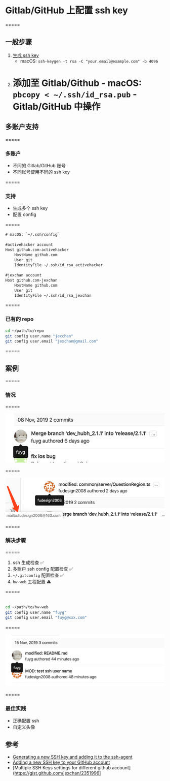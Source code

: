 # Gitlab/GitHub 上配置 ssh key

=====

## 一般步骤

1. [生成 ssh key](https://help.github.com/en/enterprise/2.15/user/articles/generating-a-new-ssh-key-and-adding-it-to-the-ssh-agent)
    - macOS: `ssh-keygen -t rsa -C "your.email@example.com" -b 4096`
1. # 添加至 Gitlab/Github - macOS: `pbcopy < ~/.ssh/id_rsa.pub` - Gitlab/GitHub 中操作

## 多账户支持

=====

### 多账户

-   不同的 Gitlab/GitHub 账号
-   不同账号使用不同的 ssh key

=====

### 支持

-   生成多个 ssh key
-   配置 config

=====

```config
# macOS: `~/.ssh/config`

#activehacker account
Host github.com-activehacker
    HostName github.com
    User git
    IdentityFile ~/.ssh/id_rsa_activehacker

#jexchan account
Host github.com-jexchan
    HostName github.com
    User git
    IdentityFile ~/.ssh/id_rsa_jexchan

```

=====

### 已有的 repo

```bash
cd ~/path/to/repo
git config user.name "jexchan"
git config user.email "jexchan@gmail.com"

```

=====

## 案例

=====

### 情况

=====

![fuyg](./ssh-key-on-gitlab-github/fuyg.png)

=====

![fudesign2008](./ssh-key-on-gitlab-github/fudesign2008.png)

=====

### 解决步骤

=====

1. ssh 生成检查 ✅
1. 多账户 ssh config 配置检查 ✅
1. `~/.gitconfig` 配置检查 ✅
1. `hw-web` 工程配置 ⚠️

=====

```bash

cd ~/path/to/hw-web
git config user.name "fuyg"
git config user.email "fuyg@xxx.com"

```

=====

![fuyg-ok](./ssh-key-on-gitlab-github/fuyg-ok.png)

=====

### 最佳实践

-   正确配置 ssh
-   自定义头像

## 参考

-   [Generating a new SSH key and adding it to the ssh-agent](https://help.github.com/en/enterprise/2.15/user/articles/generating-a-new-ssh-key-and-adding-it-to-the-ssh-agent)
-   [Adding a new SSH key to your GitHub account](https://help.github.com/en/enterprise/2.15/user/articles/adding-a-new-ssh-key-to-your-github-account)
-   [Multiple SSH Keys settings for different github account](https://gist.github.com/jexchan/2351996]
